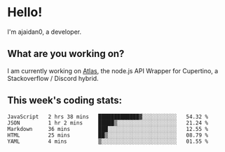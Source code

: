 # Hello!

I'm ajaidan0, a developer.

## What are you working on?

I am currently working on [Atlas](https://github.com/cupertino-development/Atlas), the node.js API Wrapper for Cupertino, a Stackoverflow / Discord hybrid.

## This week's coding stats:
<!--START_SECTION:waka-->
```text
JavaScript   2 hrs 38 mins   █████████████▓░░░░░░░░░░░   54.32 % 
JSON         1 hr 2 mins     █████▒░░░░░░░░░░░░░░░░░░░   21.24 % 
Markdown     36 mins         ███░░░░░░░░░░░░░░░░░░░░░░   12.55 % 
HTML         25 mins         ██▒░░░░░░░░░░░░░░░░░░░░░░   08.79 % 
YAML         4 mins          ▒░░░░░░░░░░░░░░░░░░░░░░░░   01.55 % 
```
<!--END_SECTION:waka-->
